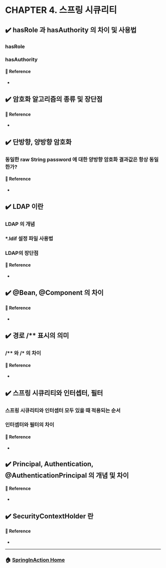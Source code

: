 # CHAPTER 4. 스프링 시큐리티

## :heavy_check_mark: hasRole 과 hasAuthority 의 차이 및 사용법
### hasRole

### hasAuthority
 
#### :link: Reference
- []()


## :heavy_check_mark: 암호화 알고리즘의 종류 및 장단점 

#### :link: Reference
- []()


## :heavy_check_mark: 단방향, 양방향 암호화 
### 동일한 raw String password 에 대한 양방향 암호화 결과값은 항상 동일한가?

#### :link: Reference
- []()


## :heavy_check_mark: LDAP 이란 
### LDAP 의 개념

### *.ldif 설정 파일 사용법

### LDAP의 장단점 

#### :link: Reference
- []()


## :heavy_check_mark: @Bean, @Component 의 차이 

#### :link: Reference
- []()


## :heavy_check_mark: 경로 /** 표시의 의미
### /** 와 /* 의 차이 

#### :link: Reference
- []()


## :heavy_check_mark: 스프링 시큐리티와 인터셉터, 필터
### 스프링 시큐리티와 인터셉터 모두 있을 때 적용되는 순서 

### 인터셉터와 필터의 차이 

#### :link: Reference
- []()


## :heavy_check_mark: Principal, Authentication, @AuthenticationPrincipal 의 개념 및 차이 

#### :link: Reference
- []()


## :heavy_check_mark: SecurityContextHolder 란 

#### :link: Reference
- []()



---

### :house: [SpringInAction Home](https://github.com/WeareSoft/wwl/tree/master/SpringInAction)
